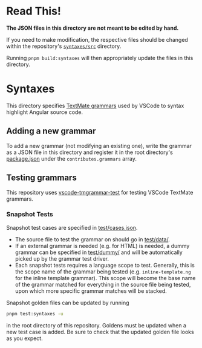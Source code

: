 # Read This!

**The JSON files in this directory are not meant to be edited by hand.**

If you need to make modification, the respective files should be changed within the repository's [`syntaxes/src`](https://github.com/angular/vscode-ng-language-service/tree/main/syntaxes/src) directory.

Running `pnpm build:syntaxes` will then appropriately update the files in this directory.

# Syntaxes

This directory specifies
[TextMate grammars](https://macromates.com/manual/en/language_grammars) used by
VSCode to syntax highlight Angular source code.

## Adding a new grammar

To add a new grammar (not modifying an existing one), write the grammar as a
JSON file in this directory and register it in the root directory's
[package.json](./package.json) under the `contributes.grammars` array.

## Testing grammars

This repository uses
[vscode-tmgrammar-test](https://github.com/PanAeon/vscode-tmgrammar-test) for
testing VSCode TextMate grammars.

### Snapshot Tests

Snapshot test cases are specified in [test/cases.json](./test/cases.json).

- The source file to test the grammar on should go in [test/data/](./test/data).
- If an external grammar is needed (e.g. for HTML) is needed, a dummy grammar
  can be specified in [test/dummy/](./test/dummy) and will be automatically
  picked up by the grammar test driver.
- Each snapshot tests requires a language scope to test. Generally, this is the
  scope name of the grammar being tested (e.g. `inline-template.ng` for the
  inline template grammar). This scope will become the base name of the grammar
  matched for everything in the source file being tested, upon which more
  specific grammar matches will be stacked.

Snapshot golden files can be updated by running

```bash
pnpm test:syntaxes -u
```

in the root directory of this repository. Goldens must be updated when a new
test case is added. Be sure to check that the updated golden file looks as you
expect.
